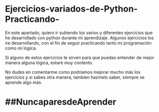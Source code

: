 # Ejercicios-variados-de-Python-Practicando-

En este apartado, quiero ir subiendo los varios y diferentes ejercicios que he desarrollado con python durante mi aprendizaje. Algunos ejercicios los ire desarrollando, con el fin de seguir practicando tanto mi programación como mi lógica.

Si alguno de estos ejercicios te sirven para que puedas entender de mejor manera alguna lógica, estaré muy contento.

No dudes en comentarme como podriamos mejorar mucho más los ejercicios y si sabes otra manera, tambien hazmelo saber, siempre se aprende algo más.

# ##NuncaparesdeAprender
